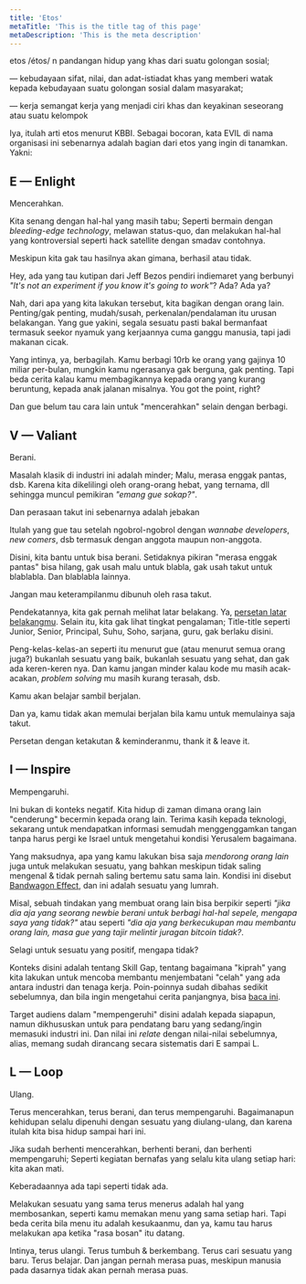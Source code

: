 ```yaml
---
title: 'Etos'
metaTitle: 'This is the title tag of this page'
metaDescription: 'This is the meta description'
---
```


etos /étos/ n pandangan hidup yang khas dari suatu golongan sosial;

— kebudayaan sifat, nilai, dan adat-istiadat khas yang memberi watak kepada kebudayaan suatu golongan sosial dalam masyarakat;

— kerja semangat kerja yang menjadi ciri khas dan keyakinan seseorang atau suatu kelompok

Iya, itulah arti etos menurut KBBI. Sebagai bocoran, kata EVIL di nama organisasi ini sebenarnya adalah bagian dari etos yang ingin di tanamkan. Yakni:

## E — Enlight

Mencerahkan.

Kita senang dengan hal-hal yang masih tabu; Seperti bermain dengan _bleeding-edge technology_, melawan status-quo, dan melakukan hal-hal yang kontroversial seperti hack satellite dengan smadav contohnya.

Meskipun kita gak tau hasilnya akan gimana, berhasil atau tidak.

Hey, ada yang tau kutipan dari Jeff Bezos pendiri indiemaret yang berbunyi _"It's not an experiment if you know it's going to work"_? Ada? Ada ya?

Nah, dari apa yang kita lakukan tersebut, kita bagikan dengan orang lain. Penting/gak penting, mudah/susah, perkenalan/pendalaman itu urusan belakangan. Yang gue yakini, segala sesuatu pasti bakal bermanfaat termasuk seekor nyamuk yang kerjaannya cuma ganggu manusia, tapi jadi makanan cicak.

Yang intinya, ya, berbagilah. Kamu berbagi 10rb ke orang yang gajinya 10 miliar per-bulan, mungkin kamu ngerasanya gak berguna, gak penting. Tapi beda cerita kalau kamu membagikannya kepada orang yang kurang beruntung, kepada anak jalanan misalnya. You got the point, right?

Dan gue belum tau cara lain untuk "mencerahkan" selain dengan berbagi.

## V — Valiant

Berani.

Masalah klasik di industri ini adalah minder; Malu, merasa enggak pantas, dsb. Karena kita dikelilingi oleh orang-orang hebat, yang ternama, dll sehingga muncul pemikiran _"emang gue sokap?"_.

Dan perasaan takut ini sebenarnya adalah jebakan

Itulah yang gue tau setelah ngobrol-ngobrol dengan _wannabe developers_, _new comers_, dsb termasuk dengan anggota maupun non-anggota.

Disini, kita bantu untuk bisa berani. Setidaknya pikiran "merasa enggak pantas" bisa hilang, gak usah malu untuk blabla, gak usah takut untuk blablabla. Dan blablabla lainnya.

Jangan mau keterampilanmu dibunuh oleh rasa takut.

Pendekatannya, kita gak pernah melihat latar belakang. Ya, [persetan latar belakangmu](https://faultable.dev/persetan-latar-belakangmu/). Selain itu, kita gak lihat tingkat pengalaman; Title-title seperti Junior, Senior, Principal, Suhu, Soho, sarjana, guru, gak berlaku disini.

Peng-kelas-kelas-an seperti itu menurut gue (atau menurut semua orang juga?) bukanlah sesuatu yang baik, bukanlah sesuatu yang sehat, dan gak ada keren-keren nya. Dan kamu jangan minder kalau kode mu masih acak-acakan, _problem solving_ mu masih kurang terasah, dsb.

Kamu akan belajar sambil berjalan.

Dan ya, kamu tidak akan memulai berjalan bila kamu untuk memulainya saja takut.

Persetan dengan ketakutan & keminderanmu, thank it & leave it.

## I — Inspire

Mempengaruhi.

Ini bukan di konteks negatif. Kita hidup di zaman dimana orang lain "cenderung" becermin kepada orang lain. Terima kasih kepada teknologi, sekarang untuk mendapatkan informasi semudah menggenggamkan tangan tanpa harus pergi ke Israel untuk mengetahui kondisi Yerusalem bagaimana.

Yang maksudnya, apa yang kamu lakukan bisa saja _mendorong orang lain_ juga untuk melakukan sesuatu, yang bahkan meskipun tidak saling mengenal & tidak pernah saling bertemu satu sama lain. Kondisi ini disebut [Bandwagon Effect](https://faultable.dev/dampak-show-off/), dan ini adalah sesuatu yang lumrah.

Misal, sebuah tindakan yang membuat orang lain bisa berpikir seperti *"jika dia aja yang seorang *newbie* berani untuk berbagi hal-hal sepele, mengapa saya yang tidak?"* atau seperti _"dia aja yang berkecukupan mau membantu orang lain, masa gue yang tajir melintir juragan bitcoin tidak?_.

Selagi untuk sesuatu yang positif, mengapa tidak?

Konteks disini adalah tentang Skill Gap, tentang bagaimana "kiprah" yang kita lakukan untuk mencoba membantu menjembatani "celah" yang ada antara industri dan tenaga kerja. Poin-poinnya sudah dibahas sedikit sebelumnya, dan bila ingin mengetahui cerita panjangnya, bisa [baca ini](https://evilfactorylabs.org/cerita).

Target audiens dalam "mempengeruhi" disini adalah kepada siapapun, namun dikhususkan untuk para pendatang baru yang sedang/ingin memasuki industri ini. Dan nilai ini _relate_ dengan nilai-nilai sebelumnya, alias, memang sudah dirancang secara sistematis dari E sampai L.

## L — Loop

Ulang.

Terus mencerahkan, terus berani, dan terus mempengaruhi. Bagaimanapun kehidupan selalu dipenuhi dengan sesuatu yang diulang-ulang, dan karena itulah kita bisa hidup sampai hari ini.

Jika sudah berhenti mencerahkan, berhenti berani, dan berhenti mempengaruhi; Seperti kegiatan bernafas yang selalu kita ulang setiap hari: kita akan mati.

Keberadaannya ada tapi seperti tidak ada.

Melakukan sesuatu yang sama terus menerus adalah hal yang membosankan, seperti kamu memakan menu yang sama setiap hari. Tapi beda cerita bila menu itu adalah kesukaanmu, dan ya, kamu tau harus melakukan apa ketika "rasa bosan" itu datang.

Intinya, terus ulangi. Terus tumbuh & berkembang. Terus cari sesuatu yang baru. Terus belajar. Dan jangan pernah merasa puas, meskipun manusia pada dasarnya tidak akan pernah merasa puas.
